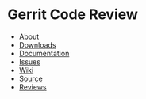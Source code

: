 # Gerrit Code Review

* [About](/about.md)
* [Downloads](https://gerrit-releases.storage.googleapis.com/index.html)
* [Documentation](https://gerrit-documentation.storage.googleapis.com/Documentation/2.13.1/index.html)
* [Issues](/issues.md)
* [Wiki](https://gerrit.googlesource.com/homepage/+/md-pages/docs/)
* [Source](https://gerrit.googlesource.com/gerrit/)
* [Reviews](https://gerrit-review.googlesource.com/#/q/status:open+project:gerrit)

[home]: /index.md
[logo]: /images/diffy45.png
